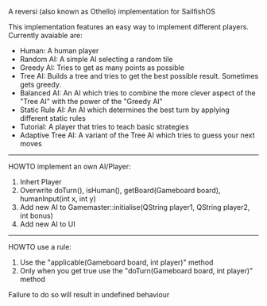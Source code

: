 A reversi (also known as Othello) implementation for SailfishOS

This implementation features an easy way to implement different players.
Currently avaiable are:
   * Human: A human player
   * Random AI: A simple AI selecting a random tile
   * Greedy AI: Tries to get as many points as possible
   * Tree AI: Builds a tree and tries to get the best possible result. Sometimes gets greedy.
   * Balanced AI: An AI which tries to combine the more clever aspect of the "Tree AI" with the power of the "Greedy AI"
   * Static Rule AI: An AI which determines the best turn by applying different static rules
   * Tutorial: A player that tries to teach basic strategies
   * Adaptive Tree AI: A variant of the Tree AI which tries to guess your next moves

---

HOWTO implement an own AI/Player:
   1. Inhert Player
   2. Overwrite doTurn(), isHuman(), getBoard(Gameboard board), humanInput(int x, int y)
   3. Add new AI to Gamemaster::initialise(QString player1, QString player2, int bonus)
   4. Add new AI to UI

---

HOWTO use a rule:
   1. Use the "applicable(Gameboard board, int player)" method
   2. Only when you get true use the "doTurn(Gameboard board, int player)" method

Failure to do so will result in undefined behaviour
